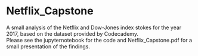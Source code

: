 # Netflix_Capstone

A small analysis of the Netflix and Dow-Jones index stokes for the year 2017, based on the dataset provided by Codecademy. 
<br> Please see the jupyternotebook for the code and Netflix_Capstone.pdf for a small presentation of the findings. </br>

